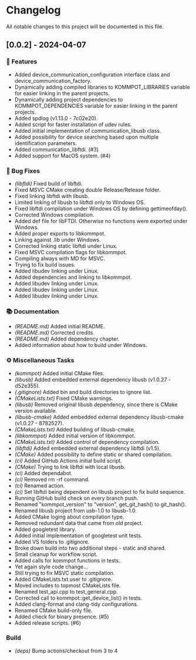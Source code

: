 # Changelog

All notable changes to this project will be documented in this file.

## [0.0.2] - 2024-04-07

### 🚀 Features

- Added device_communication_configuration interface class and device_communication_factory.
- Dynamically adding compiled libraries to KOMMPOT_LIBRARIES variable for easier linking in the parent projects.
- Dynamically adding project dependencies to KOMMPOT_DEPENDENCIES variable for easier linking in the parent projects.
- Added spdlog (v1.13.0 - 7c02e20).
- Added script for faster installation of udev rules.
- Added initial implementation of communication_libusb class.
- Added possibility for device searching based upon multiple identification parameters.
- Added communication_libftdi. (#3)
- Added support for MacOS system. (#4)

### 🐛 Bug Fixes

- *(libftdi)* Fixed build of libftdi.
- Fixed MSVC CMake creating double Release/Release folder.
- Fixed linking libftdi with libusb.
- Limited linking of libusb to libftdi only to Windows OS.
- Fixed libftdi compilation under Windows OS by defining gettimeofday().
- Corrected Windows compilation.
- Added def file for libFTDI. Otherwise no functions were exported under Windows.
- Added proper exports to libkommpot.
- Linking against .lib under Windows.
- Corrected linking static libftdi under Linux.
- Fixed MSVC compilation flags for libkommpot.
- Compiling always with MD for MSVC.
- Trying to fix build issues.
- Added libudev linking under Linux.
- Added dependencies and linking to libkommpot.
- Added libudev linking under Linux.
- Added libudev linking under Linux.
- Added libudev linking under Linux.

### 📚 Documentation

- *(README.md)* Added initial README.
- *(README.md)* Corrected credits.
- *(README.md)* Added dependency chapter.
- Added information about how to build under Windows.

### ⚙️ Miscellaneous Tasks

- *(kommpot)* Added initial CMake files.
- *(libusb)* Added embedded external dependency libusb (v1.0.27 - d52e355).
- *(.gitignore)* Added bin and build directories to ignore list.
- *(CMakeLists.txt)* Fixed CMake warnings.
- *(libusb)* Removed original libusb dependency, since there is CMake version available.
- *(libusb-cmake)* Added embedded external dependency libusb-cmake (v1.0.27 - 8782527).
- *(CMakeLists.txt)* Added building of libusb-cmake.
- *(libkommpot)* Added initial version of libkommpot.
- *(CMakeLists.txt)* Added control of dependency compilation.
- *(libftdi)* Added embedded external dependency libftdi (v1.5).
- *(CMake)* Added possibility to define static or shared compilation.
- *(ci)* Added GitHub Actions initial build script.
- *(CMake)* Trying to link libftdi with local libusb.
- *(ci)* Added dependabot.
- *(ci)* Removed rm -rf command.
- *(ci)* Renamed action.
- *(ci)* Set libftdi being dependent on libusb project to fix build sequence.
- Running GitHub build check on every branch push.
- Renamed "kommpot_version" to "version", get_git_hash() to git_hash().
- Renamed libusb project from usb-1.0 to libusb-1.0.
- Added CMake loging about compilation type.
- Removed redundant data that came from old project.
- Added googletest library.
- Added initial implementation of googletest unit tests.
- Added VS folders to .gitignore.
- Broke down build into two additional steps - static and shared.
- Small cleanup for workflow script.
- Added calls for kommpot functions in tests.
- Yet again style code change...
- Still trying to fix MSVC static compilation.
- Added CMakeLists.txt.user to .gitignore.
- Moved includes to topmost CMakeLists file.
- Renamed test_api.cpp to test_general.cpp.
- Corrected call to kommpot::get_device_list() in tests.
- Added clang-format and clang-tidy configurations.
- Renamed CMake build-only file.
- Added check for binary presence. (#5)
- Added release scripts. (#6)

### Build

- *(deps)* Bump actions/checkout from 3 to 4

<!-- generated by git-cliff -->

